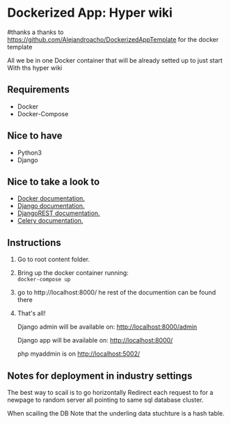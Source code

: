 # Dockerized App: Hyper wiki
#thanks a thanks to https://github.com/Alejandroacho/DockerizedAppTemplate for the docker template

All we be in one Docker container that will be already setted up to just start With ths hyper wiki

## Requirements
  - Docker
  - Docker-Compose

## Nice to have
  - Python3
  - Django

## Nice to take a look to
- [Docker documentation.](https://docs.celeryproject.org/en/stable/index.html#)
- [Django documentation.](https://www.djangoproject.com/)
- [DjangoREST documentation.](https://www.django-rest-framework.org/)
- [Celery documentation.](https://docs.celeryproject.org/)



## Instructions

1. Go to root content folder.
2. Bring up the docker container running:  
    ```docker-compose up```

3. go to http://localhost:8000/ he rest of the documention can be found there
4. That's all!

    Django admin will be available on: [http://localhost:8000/admin](http://localhost:8000/admin)

    Django app will be available on: [http://localhost:8000/](http://localhost:8000/)

    php myaddmin is on [http://localhost:5002/](http://localhost:5002/)

## Notes for deployment in industry settings
The best way to scail is to go horizontally
Redirect each request to for a newpage to random server all pointing to same sql database cluster.
    
When scailing the DB Note that the underling data stuchture is a hash table.






